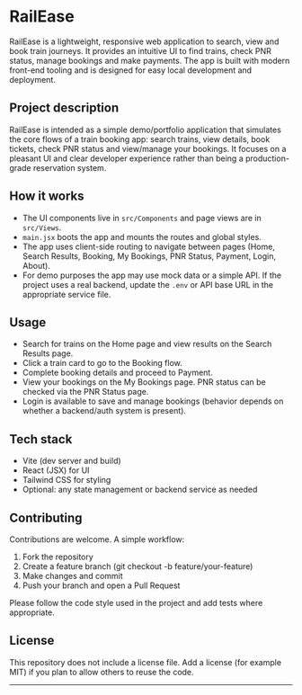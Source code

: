 
# RailEase

RailEase is a lightweight, responsive web application to search, view and book train journeys. It provides an intuitive UI to find trains, check PNR status, manage bookings and make payments. The app is built with modern front-end tooling and is designed for easy local development and deployment.


## Project description

RailEase is intended as a simple demo/portfolio application that simulates the core flows of a train booking app: search trains, view details, book tickets, check PNR status and view/manage your bookings. It focuses on a pleasant UI and clear developer experience rather than being a production-grade reservation system.

## How it works

- The UI components live in `src/Components` and page views are in `src/Views`.
- `main.jsx` boots the app and mounts the routes and global styles.
- The app uses client-side routing to navigate between pages (Home, Search Results, Booking, My Bookings, PNR Status, Payment, Login, About).
- For demo purposes the app may use mock data or a simple API. If the project uses a real backend, update the `.env` or API base URL in the appropriate service file.

## Usage

- Search for trains on the Home page and view results on the Search Results page.
- Click a train card to go to the Booking flow.
- Complete booking details and proceed to Payment.
- View your bookings on the My Bookings page. PNR status can be checked via the PNR Status page.
- Login is available to save and manage bookings (behavior depends on whether a backend/auth system is present).


## Tech stack

- Vite (dev server and build)
- React (JSX) for UI
- Tailwind CSS for styling
- Optional: any state management or backend service as needed

## Contributing

Contributions are welcome. A simple workflow:

1. Fork the repository
2. Create a feature branch (git checkout -b feature/your-feature)
3. Make changes and commit
4. Push your branch and open a Pull Request

Please follow the code style used in the project and add tests where appropriate.

## License

This repository does not include a license file. Add a license (for example MIT) if you plan to allow others to reuse the code.

---




